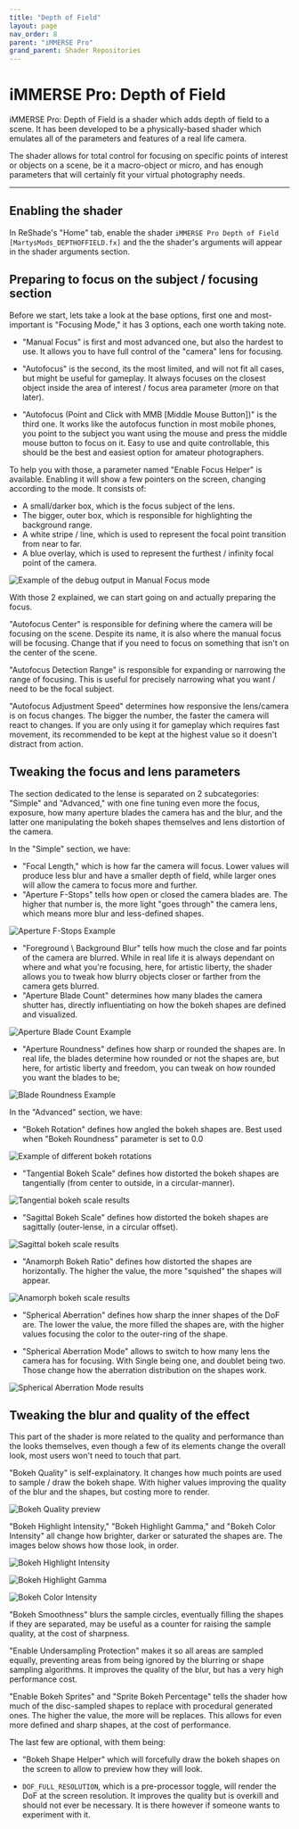 ```yaml
---
title: "Depth of Field"
layout: page
nav_order: 8
parent: "iMMERSE Pro"
grand_parent: Shader Repositories
---
```


# iMMERSE Pro: Depth of Field

iMMERSE Pro: Depth of Field is a shader which adds depth of field to a scene. It has been developed to be a physically-based shader which emulates all of the parameters and features of a real life camera.

The shader allows for total control for focusing on specific points of interest or objects on a scene, be it a macro-object or micro, and has enough parameters that will certainly fit your virtual photography needs.

---

## Enabling the shader

In ReShade's "Home" tab, enable the shader `iMMERSE Pro Depth of Field [MartysMods_DEPTHOFFIELD.fx]` and the the shader's arguments will appear in the shader arguments section.

## Preparing to focus on the subject / focusing section

Before we start, lets take a look at the base options, first one and most-important is "Focusing Mode," it has 3 options, each one worth taking note.

* "Manual Focus" is first and most advanced one, but also the hardest to use. It allows you to have full control of the "camera" lens for focusing.

* "Autofocus" is the second, its the most limited, and will not fit all cases, but might be useful for gameplay. It always focuses on the closest object inside the area of interest / focus area parameter (more on that later).

* "Autofocus (Point and Click with MMB [Middle Mouse Button])" is the third one. It works like the autofocus function in most mobile phones, you point to the subject you want using the mouse and press the middle mouse button to focus on it. Easy to use and quite controllable, this should be the best and easiest option for amateur photographers.

To help you with those, a parameter named "Enable Focus Helper" is available. Enabling it will show a few pointers on the screen, changing according to the mode. It consists of:
- A small/darker box, which is the focus subject of the lens.
- The bigger, outer box, which is responsible for highlighting the background range.
- A white stripe / line, which is used to represent the focal point transition from near to far.
- A blue overlay, which is used to represent the furthest / infinity focal point of the camera.

![Example of the debug output in `Manual Focus` mode](../images/dof_debug_output.png)

With those 2 explained, we can start going on and actually preparing the focus.

"Autofocus Center" is responsible for defining where the camera will be focusing on the scene. Despite its name, it is also where the manual focus will be focusing. Change that if you need to focus on something that isn't on the center of the scene.

"Autofocus Detection Range" is responsible for expanding or narrowing the range of focusing. This is useful for precisely narrowing what you want / need to be the focal subject.

"Autofocus Adjustment Speed" determines how responsive the lens/camera is on focus changes. The bigger the number, the faster the camera will react to changes. If you are only using it for gameplay which requires fast movement, its recommended to be kept at the highest value so it doesn't distract from action.

## Tweaking the focus and lens parameters

The section dedicated to the lense is separated on 2 subcategories: "Simple" and "Advanced," with one fine tuning even more the focus, exposure, how many aperture blades the camera has and the blur, and the latter one manipulating the bokeh shapes themselves and lens distortion of the camera.

In the "Simple" section, we have:

* "Focal Length," which is how far the camera will focus. Lower values will produce less blur and have a smaller depth of field, while larger ones will allow the camera to focus more and further.
* "Aperture F-Stops" tells how open or closed the camera blades are. The higher that number is, the more light "goes through" the camera lens, which means more blur and less-defined shapes.

![Aperture F-Stops Example](../images/dof_fstop_preview.png)

* "Foreground \ Background Blur" tells how much the close and far points of the camera are blurred. While in real life it is always dependant on where and what you're focusing, here, for artistic liberty, the shader allows you to tweak how blurry objects closer or farther from the camera gets blurred.
* "Aperture Blade Count" determines how many blades the camera shutter has, directly influentiating on how the bokeh shapes are defined and visualized.

![Aperture Blade Count Example](../images/dof_blade_preview.png)

* "Aperture Roundness" defines how sharp or rounded the shapes are. In real life, the blades determine how rounded or not the shapes are, but here, for artistic liberty and freedom, you can tweak on how rounded you want the blades to be;

![Blade Roundness Example](../images/dof_roundness_preview.png)

In the "Advanced" section, we have:

* "Bokeh Rotation" defines how angled the bokeh shapes are. Best used when "Bokeh Roundness" parameter is set to 0.0

![Example of different bokeh rotations](../images/dof_rotation_preview.png)

* "Tangential Bokeh Scale" defines how distorted the bokeh shapes are tangentially (from center to outside, in a circular-manner).

![Tangential bokeh scale results](../images/dof_tangential_preview.png)

* "Sagittal Bokeh Scale" defines how distorted the bokeh shapes are sagittally (outer-lense, in a circular offset).

![Sagittal bokeh scale results](../images/dof_sagittal_preview.png)

* "Anamorph Bokeh Ratio" defines how distorted the shapes are horizontally. The higher the value, the more "squished" the shapes will appear.

![Anamorph bokeh scale results](../images/dof_anamorph_preview.png)

* "Spherical Aberration" defines how sharp the inner shapes of the DoF are. The lower the value, the more filled the shapes are, with the higher values focusing the color to the outer-ring of the shape.

* "Spherical Aberration Mode" allows to switch to how many lens the camera has for focusing. With Single being one, and doublet being two. Those change how the aberration distribution on the shapes work.

![Spherical Aberration Mode results](../images/dof_aberration_mode_preview.png)

## Tweaking the blur and quality of the effect

This part of the shader is more related to the quality and performance than the looks themselves, even though a few of its elements change the overall look, most users won't need to touch that part.

"Bokeh Quality" is self-explainatory. It changes how much points are used to sample / draw the bokeh shape. With higher values improving the quality of the blur and the shapes, but costing more to render.

![Bokeh Quality preview](../images/dof_bokeh_quality.png)

"Bokeh Highlight Intensity," "Bokeh Highlight Gamma," and "Bokeh Color Intensity" all change how brighter, darker or saturated the shapes are. The images below shows how those look, in order.

![Bokeh Highlight Intensity](../images/dof_highlight_intensity_preview.png)

![Bokeh Highlight Gamma](../images/dof_highlight_gamma_preview.png)

![Bokeh Color Intensity](../images/dof_color_intensity_preview.png)

"Bokeh Smoothness" blurs the sample circles, eventually filling the shapes if they are separated, may be useful as a counter for raising the sample quality, at the cost of sharpness.

"Enable Undersampling Protection" makes it so all areas are sampled equally, preventing areas from being ignored by the blurring or shape sampling algorithms. It improves the quality of the blur, but has a very high performance cost.

"Enable Bokeh Sprites" and "Sprite Bokeh Percentage" tells the shader how much of the disc-sampled shapes to replace with procedural generated ones. The higher the value, the more will be replaces. This allows for even more defined and sharp shapes, at the cost of performance.

The last few are optional, with them being:

* "Bokeh Shape Helper" which will forcefully draw the bokeh shapes on the screen to allow to preview how they will look.

* `DOF_FULL_RESOLUTION`, which is a pre-processor toggle, will render the DoF at the screen resolution. It improves the quality but is overkill and should not ever be necessary. It is there however if someone wants to experiment with it.